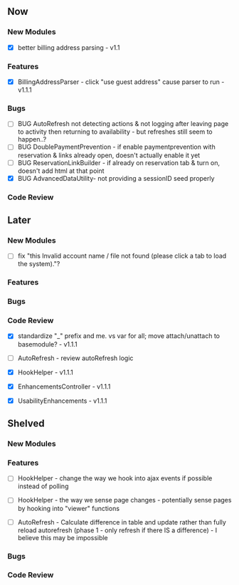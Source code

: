 ## Now

### New Modules
- [X] better billing address parsing - v1.1


### Features
- [X] BillingAddressParser - click "use guest address" cause parser to run - v1.1.1

 
### Bugs
- [ ] BUG AutoRefresh not detecting actions & not logging after leaving page to activity then returning to availability - but refreshes still seem to happen..?
- [ ] BUG DoublePaymentPrevention - if enable paymentprevention with reservation & links already open, doesn't actually enable it yet	
- [ ] BUG ReservationLinkBuilder - if already on reservation tab & turn on, doesn't add html at that point
- [X] BUG AdvancedDataUtility- not providing a sessionID seed properly
 
### Code Review


## Later


### New Modules
- [ ] fix "this Invalid account name / file not found (please click a tab to load the system)."?


### Features


### Bugs


### Code Review
- [X] standardize "_" prefix and me. vs var for all; move attach/unattach to basemodule? - v1.1.1
- [ ] AutoRefresh - review autoRefresh logic
- [X] HookHelper - v1.1.1
- [X] EnhancementsController - v1.1.1
- [X] UsabilityEnhancements - v1.1.1


## Shelved

### New Modules


### Features
- [ ] HookHelper - change the way we hook into ajax events if possible instead of polling
- [ ] HookHelper - the way we sense page changes - potentially sense pages by hooking into "viewer" functions
- [ ] AutoRefresh - Calculate difference in table and update rather than fully reload autorefresh (phase 1 - only refresh if there IS a difference) - I believe this may be impossible


### Bugs


### Code Review